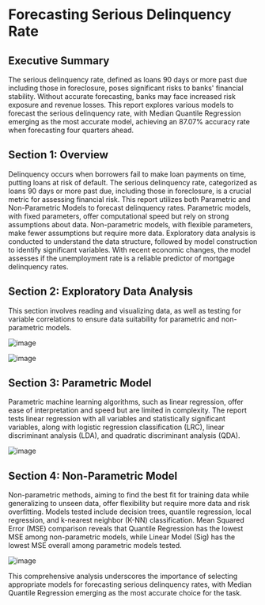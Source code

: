 # Forecasting Serious Delinquency Rate
## Executive Summary
The serious delinquency rate, defined as loans 90 days or more past due including those in foreclosure, poses significant risks to banks' financial stability. Without accurate forecasting, banks may face increased risk exposure and revenue losses. This report explores various models to forecast the serious delinquency rate, with Median Quantile Regression emerging as the most accurate model, achieving an 87.07% accuracy rate when forecasting four quarters ahead.

## Section 1: Overview
Delinquency occurs when borrowers fail to make loan payments on time, putting loans at risk of default. The serious delinquency rate, categorized as loans 90 days or more past due, including those in foreclosure, is a crucial metric for assessing financial risk. This report utilizes both Parametric and Non-Parametric Models to forecast delinquency rates. Parametric models, with fixed parameters, offer computational speed but rely on strong assumptions about data. Non-parametric models, with flexible parameters, make fewer assumptions but require more data. Exploratory data analysis is conducted to understand the data structure, followed by model construction to identify significant variables. With recent economic changes, the model assesses if the unemployment rate is a reliable predictor of mortgage delinquency rates.

## Section 2: Exploratory Data Analysis
This section involves reading and visualizing data, as well as testing for variable correlations to ensure data suitability for parametric and non-parametric models.

![image](https://github.com/jvick1/R_Studio_DQ_Forecasting/assets/32043066/bc25ee6a-14c6-4e39-876e-aa2842c9c6e6)

![image](https://github.com/jvick1/R_Studio_DQ_Forecasting/assets/32043066/bb7f6cd4-34a6-4bff-a531-cd54c9a82e08)

## Section 3: Parametric Model
Parametric machine learning algorithms, such as linear regression, offer ease of interpretation and speed but are limited in complexity. The report tests linear regression with all variables and statistically significant variables, along with logistic regression classification (LRC), linear discriminant analysis (LDA), and quadratic discriminant analysis (QDA).

![image](https://github.com/jvick1/R_Studio_DQ_Forecasting/assets/32043066/5a234917-62ce-41b4-a320-a91e7f293475)

## Section 4: Non-Parametric Model
Non-parametric methods, aiming to find the best fit for training data while generalizing to unseen data, offer flexibility but require more data and risk overfitting. Models tested include decision trees, quantile regression, local regression, and k-nearest neighbor (K-NN) classification. Mean Squared Error (MSE) comparison reveals that Quantile Regression has the lowest MSE among non-parametric models, while Linear Model (Sig) has the lowest MSE overall among parametric models tested.

![image](https://github.com/jvick1/R_Studio_DQ_Forecasting/assets/32043066/d5684b12-1370-44a3-99db-7e91d8ec9fef)

This comprehensive analysis underscores the importance of selecting appropriate models for forecasting serious delinquency rates, with Median Quantile Regression emerging as the most accurate choice for the task.
